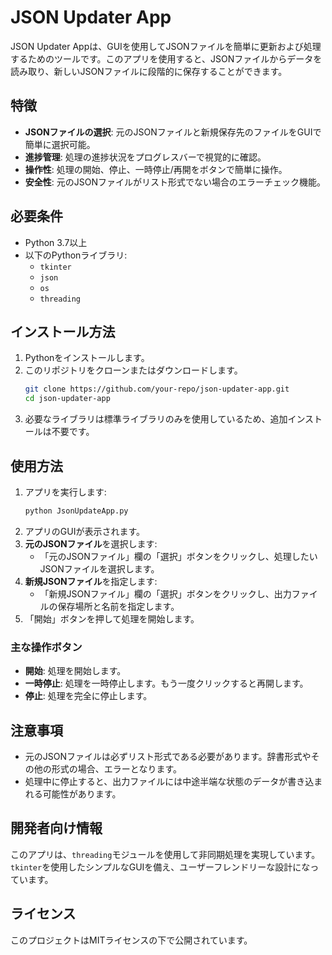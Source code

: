 # JSON Updater App

JSON Updater Appは、GUIを使用してJSONファイルを簡単に更新および処理するためのツールです。このアプリを使用すると、JSONファイルからデータを読み取り、新しいJSONファイルに段階的に保存することができます。

## 特徴
- **JSONファイルの選択**: 元のJSONファイルと新規保存先のファイルをGUIで簡単に選択可能。
- **進捗管理**: 処理の進捗状況をプログレスバーで視覚的に確認。
- **操作性**: 処理の開始、停止、一時停止/再開をボタンで簡単に操作。
- **安全性**: 元のJSONファイルがリスト形式でない場合のエラーチェック機能。

## 必要条件
- Python 3.7以上
- 以下のPythonライブラリ:
  - `tkinter`
  - `json`
  - `os`
  - `threading`

## インストール方法
1. Pythonをインストールします。
2. このリポジトリをクローンまたはダウンロードします。
   ```bash
   git clone https://github.com/your-repo/json-updater-app.git
   cd json-updater-app
   ```
3. 必要なライブラリは標準ライブラリのみを使用しているため、追加インストールは不要です。

## 使用方法
1. アプリを実行します:
   ```bash
   python JsonUpdateApp.py
   ```
2. アプリのGUIが表示されます。
3. **元のJSONファイル**を選択します:
   - 「元のJSONファイル」欄の「選択」ボタンをクリックし、処理したいJSONファイルを選択します。
4. **新規JSONファイル**を指定します:
   - 「新規JSONファイル」欄の「選択」ボタンをクリックし、出力ファイルの保存場所と名前を指定します。
5. 「開始」ボタンを押して処理を開始します。

### 主な操作ボタン
- **開始**: 処理を開始します。
- **一時停止**: 処理を一時停止します。もう一度クリックすると再開します。
- **停止**: 処理を完全に停止します。

## 注意事項
- 元のJSONファイルは必ずリスト形式である必要があります。辞書形式やその他の形式の場合、エラーとなります。
- 処理中に停止すると、出力ファイルには中途半端な状態のデータが書き込まれる可能性があります。

## 開発者向け情報
このアプリは、`threading`モジュールを使用して非同期処理を実現しています。`tkinter`を使用したシンプルなGUIを備え、ユーザーフレンドリーな設計になっています。

## ライセンス
このプロジェクトはMITライセンスの下で公開されています。
